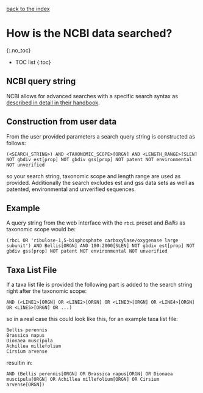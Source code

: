 [back to the index](./index.md)

# How is the NCBI data searched?
{:.no_toc}

* TOC list
{:toc}

## NCBI query string

NCBI allows for advanced searches with a specific search syntax as [described in detail in their handbook](https://www.ncbi.nlm.nih.gov/books/NBK49540/).

## Construction from user data
From the user provided parameters a search query string is constructed as follows:

```
(<SEARCH_STRING>) AND <TAXONOMIC_SCOPE>[ORGN] AND <LENGTH_RANGE>[SLEN] NOT gbdiv est[prop] NOT gbdiv gss[prop] NOT patent NOT environmental NOT unverified
```
so your search string, taxonomic scope and length range are used as provided.
Additionally the search excludes est and gss data sets as well as patented, environmental and unverified sequences.

## Example
A query string from the web interface with the `rbcL` preset and *Bellis* as taxonomic scope would be:
```
(rbcL OR 'ribulose-1,5-bisphosphate carboxylase/oxygenase large subunit') AND Bellis[ORGN] AND 100:2000[SLEN] NOT gbdiv est[prop] NOT gbdiv gss[prop] NOT patent NOT environmental NOT unverified
```

## Taxa List File
If a taxa list file is provided the following part is added to the search string right after the taxonomic scope:
```
AND (<LINE1>[ORGN] OR <LINE2>[ORGN] OR <LINE3>[ORGN] OR <LINE4>[ORGN] OR <LINE5>[ORGN] OR ...)
```

so in a real case this could look like this, for an example taxa list file:
```
Bellis perennis
Brassica napus
Dionaea muscipula
Achillea millefolium
Cirsium arvense
```
resultin in:
```
AND (Bellis perennis[ORGN] OR Brassica napus[ORGN] OR Dionaea muscipula[ORGN] OR Achillea millefolium[ORGN] OR Cirsium arvense[ORGN])
```
